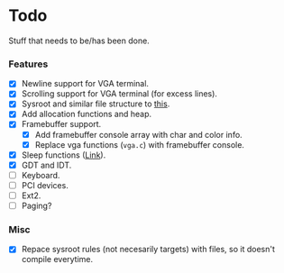
# Todo
Stuff that needs to be/has been done.

### Features
- [X] Newline support for VGA terminal.
- [X] Scrolling support for VGA terminal (for excess lines).
- [X] Sysroot and similar file structure to [this](https://wiki.osdev.org/Meaty_Skeleton#libc_and_libk_Design).
- [X] Add allocation functions and heap.
- [X] Framebuffer support.
    - [X] Add framebuffer console array with char and color info.
    - [X] Replace vga functions (`vga.c`) with framebuffer console.
- [X] Sleep functions ([Link](https://wiki.osdev.org/Programmable_Interval_Timer)).
- [X] GDT and IDT.
- [ ] Keyboard.
- [ ] PCI devices.
- [ ] Ext2.
- [ ] Paging?

### Misc
- [X] Repace sysroot rules (not necesarily targets) with files, so it doesn't compile everytime.

